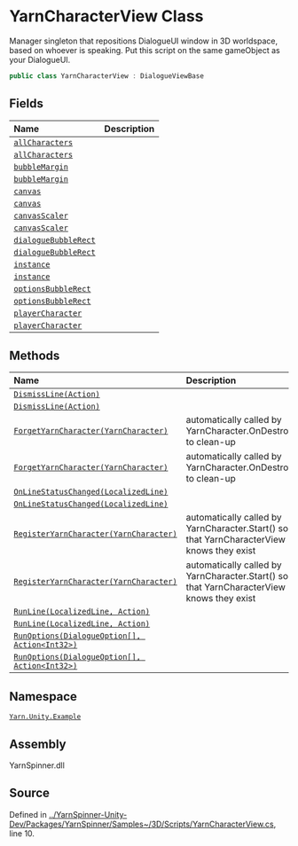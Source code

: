 <!-- This file was generated by a tool. Do not edit this file by hand. -->

# YarnCharacterView Class
Manager singleton that repositions DialogueUI window in 3D worldspace, based on whoever is speaking. Put this script on the same gameObject as your DialogueUI.

```csharp
public class YarnCharacterView : DialogueViewBase
```



## Fields
|Name|Description|
|:---|:---|
|[`allCharacters`](/api/csharp/yarn.unity.example/yarncharacterview.allcharacters.md)||
|[`allCharacters`](/api/csharp/yarn.unity.example/yarncharacterview.allcharacters.md)||
|[`bubbleMargin`](/api/csharp/yarn.unity.example/yarncharacterview.bubblemargin.md)||
|[`bubbleMargin`](/api/csharp/yarn.unity.example/yarncharacterview.bubblemargin.md)||
|[`canvas`](/api/csharp/yarn.unity.example/yarncharacterview.canvas.md)||
|[`canvas`](/api/csharp/yarn.unity.example/yarncharacterview.canvas.md)||
|[`canvasScaler`](/api/csharp/yarn.unity.example/yarncharacterview.canvasscaler.md)||
|[`canvasScaler`](/api/csharp/yarn.unity.example/yarncharacterview.canvasscaler.md)||
|[`dialogueBubbleRect`](/api/csharp/yarn.unity.example/yarncharacterview.dialoguebubblerect.md)||
|[`dialogueBubbleRect`](/api/csharp/yarn.unity.example/yarncharacterview.dialoguebubblerect.md)||
|[`instance`](/api/csharp/yarn.unity.example/yarncharacterview.instance.md)||
|[`instance`](/api/csharp/yarn.unity.example/yarncharacterview.instance.md)||
|[`optionsBubbleRect`](/api/csharp/yarn.unity.example/yarncharacterview.optionsbubblerect.md)||
|[`optionsBubbleRect`](/api/csharp/yarn.unity.example/yarncharacterview.optionsbubblerect.md)||
|[`playerCharacter`](/api/csharp/yarn.unity.example/yarncharacterview.playercharacter.md)||
|[`playerCharacter`](/api/csharp/yarn.unity.example/yarncharacterview.playercharacter.md)||
## Methods
|Name|Description|
|:---|:---|
|[`DismissLine(Action)`](/api/csharp/yarn.unity.example/yarncharacterview.dismissline-action-.md)||
|[`DismissLine(Action)`](/api/csharp/yarn.unity.example/yarncharacterview.dismissline-action-.md)||
|[`ForgetYarnCharacter(YarnCharacter)`](/api/csharp/yarn.unity.example/yarncharacterview.forgetyarncharacter-yarncharacter-.md)|automatically called by YarnCharacter.OnDestroy() to clean-up|
|[`ForgetYarnCharacter(YarnCharacter)`](/api/csharp/yarn.unity.example/yarncharacterview.forgetyarncharacter-yarncharacter-.md)|automatically called by YarnCharacter.OnDestroy() to clean-up|
|[`OnLineStatusChanged(LocalizedLine)`](/api/csharp/yarn.unity.example/yarncharacterview.onlinestatuschanged-yarn.unity.localizedline-.md)||
|[`OnLineStatusChanged(LocalizedLine)`](/api/csharp/yarn.unity.example/yarncharacterview.onlinestatuschanged-yarn.unity.localizedline-.md)||
|[`RegisterYarnCharacter(YarnCharacter)`](/api/csharp/yarn.unity.example/yarncharacterview.registeryarncharacter-yarncharacter-.md)|automatically called by YarnCharacter.Start() so that YarnCharacterView knows they exist|
|[`RegisterYarnCharacter(YarnCharacter)`](/api/csharp/yarn.unity.example/yarncharacterview.registeryarncharacter-yarncharacter-.md)|automatically called by YarnCharacter.Start() so that YarnCharacterView knows they exist|
|[`RunLine(LocalizedLine, Action)`](/api/csharp/yarn.unity.example/yarncharacterview.runline-yarn.unity.localizedline,action-.md)||
|[`RunLine(LocalizedLine, Action)`](/api/csharp/yarn.unity.example/yarncharacterview.runline-yarn.unity.localizedline,action-.md)||
|[`RunOptions(DialogueOption[], Action<Int32>)`](/api/csharp/yarn.unity.example/yarncharacterview.runoptions-yarn.unity.dialogueoption--,action-system.int32--.md)||
|[`RunOptions(DialogueOption[], Action<Int32>)`](/api/csharp/yarn.unity.example/yarncharacterview.runoptions-yarn.unity.dialogueoption--,action-system.int32--.md)||
## Namespace
[`Yarn.Unity.Example`](/api/csharp/yarn.unity.example/README.md)

## Assembly
YarnSpinner.dll

## Source
Defined in [../YarnSpinner-Unity-Dev/Packages/YarnSpinner/Samples~/3D/Scripts/YarnCharacterView.cs](https://github.com/YarnSpinnerTool/YarnSpinner-Unity//blob/develop/Samples~/3D/Scripts/YarnCharacterView.cs#L10), line 10.
